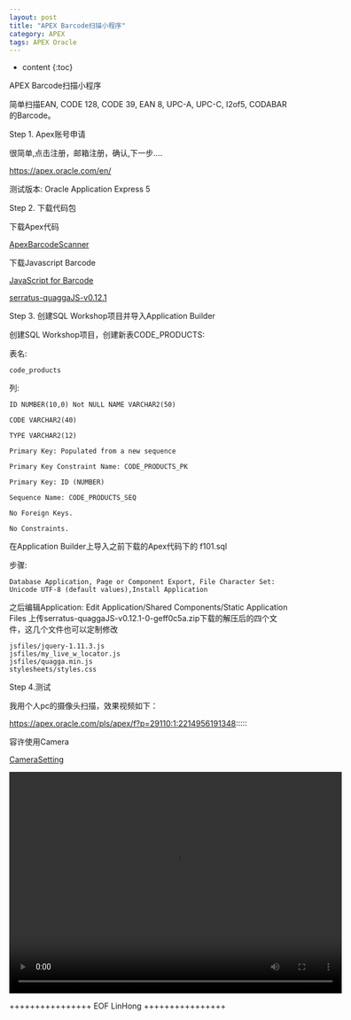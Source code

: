 ```yaml
---
layout: post
title: "APEX Barcode扫描小程序"
category: APEX
tags: APEX Oracle
---
```


* content
{:toc}


APEX Barcode扫描小程序

简单扫描EAN, CODE 128, CODE 39, EAN 8, UPC-A, UPC-C, I2of5, CODABAR的Barcode。





Step 1. Apex账号申请

很简单,点击注册，邮箱注册，确认,下一步....

https://apex.oracle.com/en/

测试版本:  Oracle Application Express 5

Step 2. 下载代码包
 

下载Apex代码

[ApexBarcodeScanner](/files/Oracle/Apex/ApexBarcodeScanner.zip)

下载Javascript Barcode

[JavaScript for Barcode](https://serratus.github.io/quaggaJS/)
 
[serratus-quaggaJS-v0.12.1](/files/Oracle/Apex/serratus-quaggaJS-v0.12.1-0-geff0c5a.zip)
 

Step 3. 创建SQL Workshop项目并导入Application Builder

创建SQL Workshop项目，创建新表CODE_PRODUCTS:

表名:
	
	code_products

列:

	ID NUMBER(10,0) Not NULL NAME VARCHAR2(50)

	CODE VARCHAR2(40)

	TYPE VARCHAR2(12)

	Primary Key: Populated from a new sequence

	Primary Key Constraint Name: CODE_PRODUCTS_PK

	Primary Key: ID (NUMBER)

	Sequence Name: CODE_PRODUCTS_SEQ

	No Foreign Keys.

	No Constraints.
 
在Application Builder上导入之前下载的Apex代码下的  f101.sql 

步骤:

	Database Application, Page or Component Export, File Character Set: Unicode UTF-8 (default values),Install Application
 
之后编辑Application: Edit Application/Shared Components/Static Application Files 上传serratus-quaggaJS-v0.12.1-0-geff0c5a.zip下载的解压后的四个文件，这几个文件也可以定制修改

	jsfiles/jquery-1.11.3.js
	jsfiles/my_live_w_locator.js
	jsfiles/quagga.min.js	
	stylesheets/styles.css


Step 4.测试
 
我用个人pc的摄像头扫描，效果视频如下： 

https://apex.oracle.com/pls/apex/f?p=29110:1:2214956191348:::::

容许使用Camera

[CameraSetting](/files/Apex/Camera_setting.png)



<video width="600" height="400" controls>
<source src="http://www.bigdatalyn.com/files/Apex/Barcode/BarCode.mp4">
</video>



++++++++++++++++ EOF LinHong ++++++++++++++++	